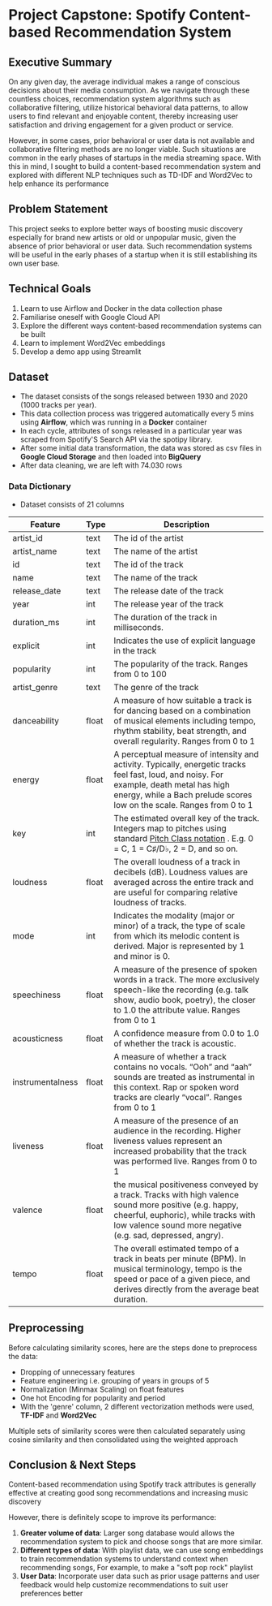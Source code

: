 # Project Capstone: Spotify Content-based Recommendation System

##  Executive Summary
On any given day, the average individual makes a range of conscious decisions about their media consumption. As we navigate through these countless choices, recommendation system algorithms such as collaborative filtering, utilize historical behavioral data patterns, to allow users to find relevant and enjoyable content, thereby increasing user satisfaction and driving engagement for a given product or service. 

However, in some cases, prior behavioral or user data is not available and collaborative filtering methods are no longer viable. Such situations are common in the early phases of startups in the media streaming space. With this in mind, I sought to build a content-based recommendation system and explored with different NLP techniques such as TD-IDF and Word2Vec to help enhance its performance

##  Problem Statement
This project seeks to explore better ways of boosting music discovery especially for brand new artists or old or unpopular music, given the absence of prior behavioral or user data.
Such recommendation systems will be useful in the early phases of a startup when it is still establishing its own user base. 

## Technical Goals
1. Learn to use Airflow and Docker in the data collection phase
2. Familiarise oneself with Google Cloud API
3. Explore the different ways content-based recommendation systems can be built
4. Learn to implement Word2Vec embeddings
5. Develop a demo app using Streamlit
 
## Dataset
* The dataset consists of the songs released between 1930 and 2020  (1000 tracks per year).
* This data collection process was triggered automatically every 5 mins using **Airflow**, which was running in a **Docker** container
* In each cycle, attributes of songs released in a particular year was scraped from Spotify'S Search API via the spotipy library.
* After some initial data transformation, the data was stored as csv files in **Google Cloud Storage** and then loaded into **BigQuery**
* After data cleaning, we are left with 74.030 rows

### Data Dictionary
* Dataset consists of 21 columns

|Feature|Type|Description|
|---|---|---|
|artist_id|text| The id of the artist| 
|artist_name|text| The name of the artist|
|id|text| The id of the track| 
|name|text|  The name of the track| 
|release_date|text| The release date of the track| 
|year|int| The release year of the track| 
|duration_ms|int|The duration of the track in milliseconds. | 
|explicit|int| Indicates the use of explicit language in the track| 
|popularity|int| The popularity of the track. Ranges from 0 to 100| 
|artist_genre|text| The genre of the track| 
|danceability|float| A measure of how suitable a track is for dancing based on a combination of musical elements including tempo, rhythm stability, beat strength, and overall regularity. Ranges from 0 to 1| 
|energy|float| A perceptual measure of intensity and activity. Typically, energetic tracks feel fast, loud, and noisy. For example, death metal has high energy, while a Bach prelude scores low on the scale. Ranges from 0 to 1| 
|key|int| The estimated overall key of the track. Integers map to pitches using standard [Pitch Class notation](https://en.wikipedia.org/wiki/Pitch_class) . E.g. 0 = C, 1 = C♯/D♭, 2 = D, and so on.| 
|loudness|float| The overall loudness of a track in decibels (dB). Loudness values are averaged across the entire track and are useful for comparing relative loudness of tracks.| 
|mode|int| Indicates the modality (major or minor) of a track, the type of scale from which its melodic content is derived. Major is represented by 1 and minor is 0.| 
|speechiness|float| A measure of the presence of spoken words in a track. The more exclusively speech-like the recording (e.g. talk show, audio book, poetry), the closer to 1.0 the attribute value.  Ranges from 0 to 1| 
|acousticness|float| A confidence measure from 0.0 to 1.0 of whether the track is acoustic.| 
|instrumentalness|float| A measure of whether a track contains no vocals. “Ooh” and “aah” sounds are treated as instrumental in this context. Rap or spoken word tracks are clearly “vocal”. Ranges from 0 to 1| 
|liveness|float| A measure of the presence of an audience in the recording. Higher liveness values represent an increased probability that the track was performed live. Ranges from 0 to 1| 
|valence|float| the musical positiveness conveyed by a track. Tracks with high valence sound more positive (e.g. happy, cheerful, euphoric), while tracks with low valence sound more negative (e.g. sad, depressed, angry).| 
|tempo|float| The overall estimated tempo of a track in beats per minute (BPM). In musical terminology, tempo is the speed or pace of a given piece, and derives directly from the average beat duration.|  

##  Preprocessing

Before calculating similarity scores, here are the steps done to preprocess the data:

-   Dropping of unnecessary features
-   Feature engineering i.e. grouping of years in groups of 5
-   Normalization (Minmax Scaling) on float features
-   One hot Encoding for popularity and period
- With the 'genre' column, 2 different vectorization methods were used, **TF-IDF** and **Word2Vec**

Multiple sets of similarity scores were then calculated separately using cosine similarity and then consolidated using the weighted approach


## Conclusion & Next Steps
Content-based recommendation using Spotify track attributes is generally effective at creating good song recommendations and increasing music discovery

However, there is definitely scope to improve its performance:
1. **Greater volume of  data**: Larger song database would allows the recommendation system to pick and choose songs that are more similar.
2.  **Different types of data**: With playlist data, we can use song embeddings to train recommendation systems to understand context when recommending songs, For example, to make a "soft pop rock" playlist
3. **User Data**: Incorporate user data such as prior usage patterns and user feedback would help customize recommendations to suit user preferences better
